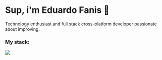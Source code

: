 # Sup, i'm Eduardo Fanis 👋
<p>
    Technology enthusiast and full stack cross-platform developer passionate about improving.
</p>

### My stack:
<a href="#">
    <img src="https://skillicons.dev/icons?i=go,dart,flutter,docker,neovim,git,figma&theme=dark" />
  </a>


